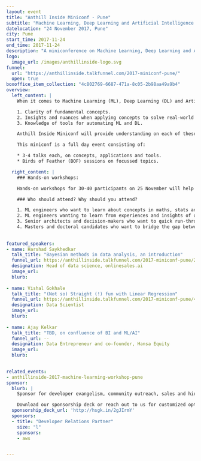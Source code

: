 ```yaml
---
layout: event
title: "Anthill Inside Miniconf - Pune"
subtitle: "Machine Learning, Deep Learning and Artificial Intelligence: concepts, applications and tools."
datelocation: "24 November 2017, Pune"
city: Pune
start_time: 2017-11-24
end_time: 2017-11-24
description: "A miniconference on Machine Learning, Deep Learning and Artificial Intelligence: concepts, applications and tools."
logo:
  image_url: /images/anthillinside-logo.svg
funnel:
  url: "https://anthillinside.talkfunnel.com/2017-miniconf-pune/"
  open: true
boxoffice_item_collection: "4c802769-6687-471a-8c05-2b98aa49a9b4"
overview:
  left_content: |
    When it comes to Machine Learning (ML), Deep Learning (DL) and Artificial Intelligence (AI), three aspects are crucial:

    1. Clarity of fundamental concepts.
    2. Insights and nuances when applying concepts to solve real-world problems.
    3. Knowledge of tools for automating ML and DL.

    Anthill Inside Miniconf will provide understanding on each of these fronts.

    This miniconf is a full day event consisting of:

    * 3-4 talks each, on concepts, applications and tools.
    * Birds of Feather (BOF) sessions on focussed topics.

  right_content: |
    ### Hands-on workshops:

    Hands-on workshops for 30-40 participants on 25 November will help in internalizing concepts, and practical aspects of working with tools. Workshop tickets have to be purchased separately. (Workshops will be announced shortly.)

    ### Who should attend? Why should you attend?

    1. ML engineers who want to learn about concepts in maths, stats and strengthen foundations.
    2. ML engineers wanting to learn from experiences and insights of others.
    3. Senior architects and decision-makers who want to quick run-through of concepts, implementation case studies, and overview of tools.
    4. Masters and doctoral candidates who want to bridge the gap between academia and practice.
    
    
featured_speakers:
- name: Harshad Saykhedkar
  talk_title: "Bayesian methods in data analysis, an introduction"
  funnel_url: https://anthillinside.talkfunnel.com/2017-miniconf-pune/2-bayesian-methods-in-data-analysis-an-introduction
  designation: Head of data science, onlinesales.ai
  image_url: 
  blurb:
  
- name: Vishal Gokhale
  talk_title: "(Not so) Straight (!) fun with Linear Regression"
  funnel_url: https://anthillinside.talkfunnel.com/2017-miniconf-pune/4-not-so-straight-fun-with-linear-regression
  designation: Data Scientist
  image_url: 
  blurb:
  
- name: Ajay Kelkar
  talk_title: "TBD, on confluence of BI and ML/AI"
  funnel_url: -- 
  designation: Data Entrepreneur and co-founder, Hansa Equity
  image_url: 
  blurb:

    
related_events:
- anthillinside-2017-machine-learning-workshop-pune
sponsor:
  blurb: |
    Sponsor for developer evangelism, community outreach, sales and hiring.

    Download our sponsorship deck or reach out to us for customized options at [info@hasgeek.com](mailto:info@hasgeek.com)
  sponsorship_deck_url: 'http://hsgk.in/2gJIrmY'
  sponsors:
  - title: "Developer Relations Partner"
    size: "l"
    sponsors:
    - aws    


---
```

